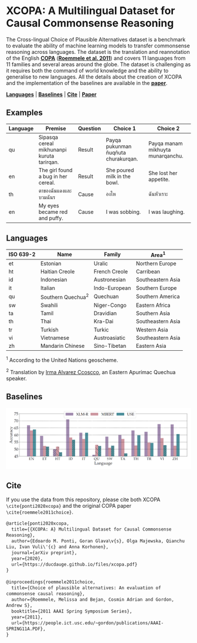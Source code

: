 # XCOPA: A Multilingual Dataset for Causal Commonsense Reasoning

The Cross-lingual Choice of Plausible Alternatives dataset is a benchmark to evaluate the ability of machine learning models to transfer commonsense reasoning across languages. The dataset is the translation and reannotation of the English [**COPA**](https://people.ict.usc.edu/~gordon/copa.html) ([**Roemmele et al. 2011**](#cite)) and covers 11 languages from 11 families and several areas around the globe. The dataset is challenging as it requires both the command of world knowledge and the ability to generalise to new languages. All the details about the creation of XCOPA and the implementation of the baselines are available in the [**paper**](#).

[**Languages**](#languages) | [**Baselines**](#baselines) | [**Cite**](#cite) | [**Paper**](https://ducdauge.github.io/files/xcopa.pdf)

## Examples

| Language | Premise | Question | Choice 1 | Choice 2 |
|---|---|---|---|---|
| qu | Sipasqa cereal mikhunanpi kuruta tarirqan. | Result | Payqa pukunman ñuqñuta churakurqan. | Payqa manam mikhuyta munarqanchu. |
| en | The girl found a bug in her cereal. | Result | She poured milk in the bowl. |She lost her appetite. |
| th | ตาของฉันแดงและบวมฉันร | Cause | องไห | ฉันหัวเราะ |
| en | My eyes became red and puffy. | Cause | I was sobbing. | I was laughing. |

## Languages

| ISO 639-2 | Name | Family | Area<sup>1</sup> |
|---|---|---|---|
| et | Estonian | Uralic | Northern Europe |
| ht | Haitian Creole | French Creole | Carribean |
| id | Indonesian | Austronesian | Southeastern Asia |
| it | Italian | Indo-European | Southern Europe |
| qu | Southern Quechua<sup>2</sup> | Quechuan | Southern America |
| sw | Swahili | Niger-Congo | Eastern Africa |
| ta | Tamil | Dravidian | Southern Asia |
| th | Thai | Kra-Dai | Southeastern Asia |
| tr | Turkish | Turkic | Western Asia |
| vi | Vietnamese | Austroasiatic | Southeastern Asia |
| zh | Mandarin Chinese | Sino-Tibetan | Eastern Asia |

<sup>1</sup> According to the United Nations geoscheme.

<sup>2</sup> Translation by [Irma Alvarez Ccoscco](https://es.wikipedia.org/wiki/Irma_Alvarez_Ccoscco), an Eastern Apurímac Quechua speaker.

## Baselines

![](baselines.png)

## Cite

If you use the data from this repository, please cite both XCOPA ```\cite{ponti2020xcopa}``` and the original COPA paper ```\cite{roemmele2011choice}```.

```
@article{ponti2020xcopa,
  title={{XCOPA: A} Multilingual Dataset for Causal Commonsense Reasoning},
  author={Edoardo M. Ponti, Goran Glava\v{s}, Olga Majewska, Qianchu Liu, Ivan Vuli\'{c} and Anna Korhonen},
  journal={arXiv preprint},
  year={2020},
  url={https://ducdauge.github.io/files/xcopa.pdf}
}

@inproceedings{roemmele2011choice,
  title={Choice of plausible alternatives: An evaluation of commonsense causal reasoning},
  author={Roemmele, Melissa and Bejan, Cosmin Adrian and Gordon, Andrew S},
  booktitle={2011 AAAI Spring Symposium Series},
  year={2011},
  url={https://people.ict.usc.edu/~gordon/publications/AAAI-SPRING11A.PDF},
}
```
